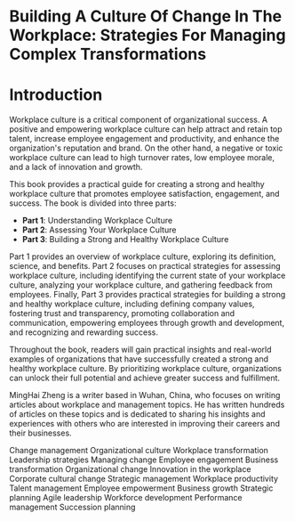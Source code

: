 # Building A Culture Of Change In The Workplace: Strategies For Managing Complex Transformations

# Introduction

Workplace culture is a critical component of organizational success. A positive and empowering workplace culture can help attract and retain top talent, increase employee engagement and productivity, and enhance the organization's reputation and brand. On the other hand, a negative or toxic workplace culture can lead to high turnover rates, low employee morale, and a lack of innovation and growth.

This book provides a practical guide for creating a strong and healthy workplace culture that promotes employee satisfaction, engagement, and success. The book is divided into three parts:

- **Part 1**: Understanding Workplace Culture
- **Part 2**: Assessing Your Workplace Culture
- **Part 3**: Building a Strong and Healthy Workplace Culture

Part 1 provides an overview of workplace culture, exploring its definition, science, and benefits. Part 2 focuses on practical strategies for assessing workplace culture, including identifying the current state of your workplace culture, analyzing your workplace culture, and gathering feedback from employees. Finally, Part 3 provides practical strategies for building a strong and healthy workplace culture, including defining company values, fostering trust and transparency, promoting collaboration and communication, empowering employees through growth and development, and recognizing and rewarding success.

Throughout the book, readers will gain practical insights and real-world examples of organizations that have successfully created a strong and healthy workplace culture. By prioritizing workplace culture, organizations can unlock their full potential and achieve greater success and fulfillment.

MingHai Zheng is a writer based in Wuhan, China, who focuses on writing articles about workplace and management topics. He has written hundreds of articles on these topics and is dedicated to sharing his insights and experiences with others who are interested in improving their careers and their businesses.

Change management
Organizational culture
Workplace transformation
Leadership strategies
Managing change
Employee engagement
Business transformation
Organizational change
Innovation in the workplace
Corporate cultural change
Strategic management
Workplace productivity
Talent management
Employee empowerment
Business growth
Strategic planning
Agile leadership
Workforce development
Performance management
Succession planning
